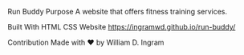 Run Buddy
Purpose
A website that offers fitness training services.

Built With
HTML
CSS
Website
https://ingramwd.github.io/run-buddy/

Contribution
Made with ❤️ by William D. Ingram
